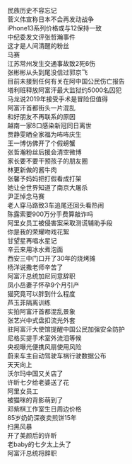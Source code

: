 民族历史不容忘记  
菅义伟宣称日本不会再发动战争  
iPhone13系列价格或与12保持一致  
中纪委发文评张哲瀚事件  
这才是人间清醒的粉丝  
马赛  
江苏常州发生交通事故致2死6伤  
张彬彬从头到尾没信过郭京飞  
目前未接到任何有关在阿中国公民伤亡报告  
塔利班释放阿富汗最大监狱约5000名囚犯  
马龙说2019年接受手术是冒险但值得  
阿富汗首都街头一片混乱  
和好朋友不再联系的原因  
越南一家8口感染新冠同日离世  
贾静雯晒全家福为咘咘庆生  
王一博仿佛开了个假螃蟹  
张哲瀚粉丝后援会清空微博  
家长要不要干预孩子的朋友圈  
林更新做的酱牛肉  
张馨予妈妈把打假看成打架  
她让全世界知道了南京大屠杀  
尹正悼念马赛  
老人穿马路致3车追尾还回头看热闹  
陈露索要900万分手费算敲诈吗  
阿里女员工被侵害案采取测谎辅助手段  
你是我的荣耀吻戏花絮  
甘望星再唱水星记  
辛云来用冰水煮泡面  
西安三中门口开了30年的烧烤摊  
杨洋说撒老师辛苦了  
阿富汗总统加尼同意辞职  
凤小岳妻子怀孕9个月引产  
猫究竟可以胖到什么程度  
芦玉菲隔离训练  
实拍阿富汗首都混乱景象  
张艺兴中式盘扣流光外套  
驻阿富汗大使馆提醒中国公民加强安全防护  
尼格买提手术室外流泪等候  
央视曝光便携风扇使用风险  
蔚来车主自动驾驶车祸行驶数据公布  
天天向上  
沃尔玛中国又关店了  
许昕七夕给老婆送了花  
阿里女员工  
被猫咪的背影萌到了  
邓紫棋工作室生日周边价格  
85岁奶奶深夜卖煎饼15年  
扫黑风暴  
开了美颜后的许昕  
老baby的七夕太上头了  
阿富汗总统将辞职  
